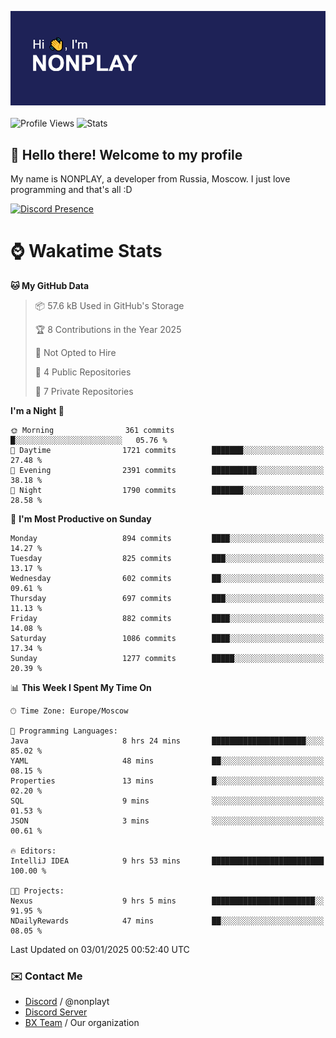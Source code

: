 ![Discord Presence](./header.png)
<br></br>
![Profile Views](https://komarev.com/ghpvc/?username=NONPLAYT&color=blue&style=for-the-badge)
![Stats](https://img.shields.io/badge/0%25-OPTIMIZED-orange?style=for-the-badge)


## :wave: Hello there! Welcome to my profile

My name is NONPLAY, a developer from Russia, Moscow. I just love programming and that's all :D

[![Discord Presence](https://lanyard.cnrad.dev/api/597087584090587177?showDisplayName=true)](https://discord.com/users/597087584090587177) 

# ⌚ Wakatime Stats

<!--START_SECTION:waka-->
**🐱 My GitHub Data** 

> 📦 57.6 kB Used in GitHub's Storage 
 > 
> 🏆 8 Contributions in the Year 2025
 > 
> 🚫 Not Opted to Hire
 > 
> 📜 4 Public Repositories 
 > 
> 🔑 7 Private Repositories 
 > 
**I'm a Night 🦉** 

```text
🌞 Morning                361 commits         █░░░░░░░░░░░░░░░░░░░░░░░░   05.76 % 
🌆 Daytime                1721 commits        ███████░░░░░░░░░░░░░░░░░░   27.48 % 
🌃 Evening                2391 commits        ██████████░░░░░░░░░░░░░░░   38.18 % 
🌙 Night                  1790 commits        ███████░░░░░░░░░░░░░░░░░░   28.58 % 
```
📅 **I'm Most Productive on Sunday** 

```text
Monday                   894 commits         ████░░░░░░░░░░░░░░░░░░░░░   14.27 % 
Tuesday                  825 commits         ███░░░░░░░░░░░░░░░░░░░░░░   13.17 % 
Wednesday                602 commits         ██░░░░░░░░░░░░░░░░░░░░░░░   09.61 % 
Thursday                 697 commits         ███░░░░░░░░░░░░░░░░░░░░░░   11.13 % 
Friday                   882 commits         ████░░░░░░░░░░░░░░░░░░░░░   14.08 % 
Saturday                 1086 commits        ████░░░░░░░░░░░░░░░░░░░░░   17.34 % 
Sunday                   1277 commits        █████░░░░░░░░░░░░░░░░░░░░   20.39 % 
```


📊 **This Week I Spent My Time On** 

```text
🕑︎ Time Zone: Europe/Moscow

💬 Programming Languages: 
Java                     8 hrs 24 mins       █████████████████████░░░░   85.02 % 
YAML                     48 mins             ██░░░░░░░░░░░░░░░░░░░░░░░   08.15 % 
Properties               13 mins             █░░░░░░░░░░░░░░░░░░░░░░░░   02.20 % 
SQL                      9 mins              ░░░░░░░░░░░░░░░░░░░░░░░░░   01.53 % 
JSON                     3 mins              ░░░░░░░░░░░░░░░░░░░░░░░░░   00.61 % 

🔥 Editors: 
IntelliJ IDEA            9 hrs 53 mins       █████████████████████████   100.00 % 

🐱‍💻 Projects: 
Nexus                    9 hrs 5 mins        ███████████████████████░░   91.95 % 
NDailyRewards            47 mins             ██░░░░░░░░░░░░░░░░░░░░░░░   08.05 % 
```


 Last Updated on 03/01/2025 00:52:40 UTC
<!--END_SECTION:waka-->

### ✉️ Contact Me

- [Discord](https://discord.com/users/597087584090587177) / @nonplayt
- [Discord Server](https://discord.gg/p7cxhw7E2M)
- [BX Team](https://github.com/BX-Team) / Our organization
